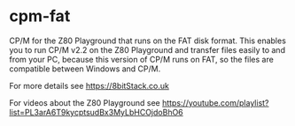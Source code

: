 # cpm-fat
CP/M for the Z80 Playground that runs on the FAT disk format. This enables you to run CP/M v2.2 on the Z80 Playground and transfer files easily to and from your PC, because this version of CP/M runs on FAT, so the files are compatible between Windows and CP/M.

For more details see https://8bitStack.co.uk

For videos about the Z80 Playground see https://youtube.com/playlist?list=PL3arA6T9kycptsudBx3MyLbHCOjdoBhO6

